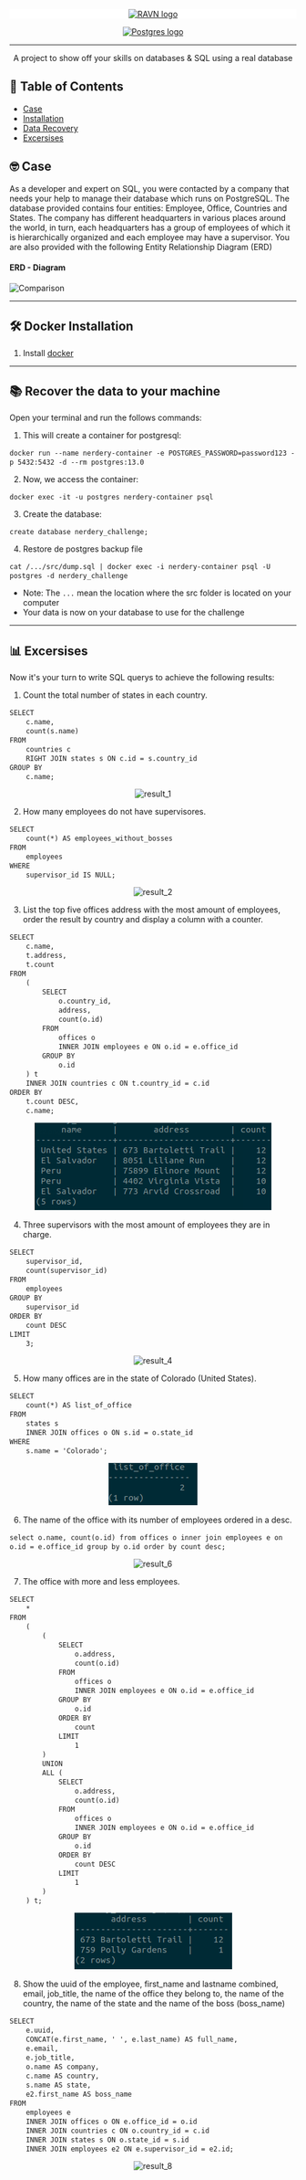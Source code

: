<p align="center" style="background-color:white">
 <a href="https://www.ravn.co/" rel="noopener">
 <img src="https://www.ravn.co/img/logo-ravn.png" alt="RAVN logo"></a>
</p>
<p align="center">
 <a href="https://www.postgresql.org/" rel="noopener">
 <img src="https://www.postgresql.org/media/img/about/press/elephant.png" alt="Postgres logo" width="150px"></a>
</p>

---

<p align="center">A project to show off your skills on databases & SQL using a real database</p>

## 📝 Table of Contents

- [Case](#case)
- [Installation](#installation)
- [Data Recovery](#data_recovery)
- [Excersises](#excersises)

## 🤓 Case <a name = "case"></a>

As a developer and expert on SQL, you were contacted by a company that needs your help to manage their database which runs on PostgreSQL. The database provided contains four entities: Employee, Office, Countries and States. The company has different headquarters in various places around the world, in turn, each headquarters has a group of employees of which it is hierarchically organized and each employee may have a supervisor. You are also provided with the following Entity Relationship Diagram (ERD)

#### ERD - Diagram <br>

![Comparison](src/ERD.png) <br>

---

## 🛠️ Docker Installation <a name = "installation"></a>

1. Install [docker](https://docs.docker.com/engine/install/)

---

## 📚 Recover the data to your machine <a name = "data_recovery"></a>

Open your terminal and run the follows commands:

1. This will create a container for postgresql:

```
docker run --name nerdery-container -e POSTGRES_PASSWORD=password123 -p 5432:5432 -d --rm postgres:13.0
```

2. Now, we access the container:

```
docker exec -it -u postgres nerdery-container psql
```

3. Create the database:

```
create database nerdery_challenge;
```

4. Restore de postgres backup file

```
cat /.../src/dump.sql | docker exec -i nerdery-container psql -U postgres -d nerdery_challenge
```

- Note: The `...` mean the location where the src folder is located on your computer
- Your data is now on your database to use for the challenge

---

## 📊 Excersises <a name = "excersises"></a>

Now it's your turn to write SQL querys to achieve the following results:

1. Count the total number of states in each country.

```
SELECT
    c.name,
    count(s.name)
FROM
    countries c
    RIGHT JOIN states s ON c.id = s.country_id
GROUP BY
    c.name;
```

<p align="center">
 <img src="src/results/result1.png" alt="result_1"/>
</p>

2. How many employees do not have supervisores.

```
SELECT
    count(*) AS employees_without_bosses
FROM
    employees
WHERE
    supervisor_id IS NULL;
```

<p align="center">
 <img src="src/results/result2.png" alt="result_2"/>
</p>

3. List the top five offices address with the most amount of employees, order the result by country and display a column with a counter.

```
SELECT
    c.name,
    t.address,
    t.count
FROM
    (
        SELECT
            o.country_id,
            address,
            count(o.id)
        FROM
            offices o
            INNER JOIN employees e ON o.id = e.office_id
        GROUP BY
            o.id
    ) t
    INNER JOIN countries c ON t.country_id = c.id
ORDER BY
    t.count DESC,
    c.name;
```

<p align="center">
 <img src="src/results/result3.png" alt="result_3"/>
</p>

4. Three supervisors with the most amount of employees they are in charge.

```
SELECT
    supervisor_id,
    count(supervisor_id)
FROM
    employees
GROUP BY
    supervisor_id
ORDER BY
    count DESC
LIMIT
    3;
```

<p align="center">
 <img src="src/results/result4.png" alt="result_4"/>
</p>

5. How many offices are in the state of Colorado (United States).

```
SELECT
    count(*) AS list_of_office
FROM
    states s
    INNER JOIN offices o ON s.id = o.state_id
WHERE
    s.name = 'Colorado';
```

<p align="center">
 <img src="src/results/result5.png" alt="result_5"/>
</p>

6. The name of the office with its number of employees ordered in a desc.

```
select o.name, count(o.id) from offices o inner join employees e on o.id = e.office_id group by o.id order by count desc;
```

<p align="center">
 <img src="src/results/result6.png" alt="result_6"/>
</p>

7. The office with more and less employees.

```
SELECT
    *
FROM
    (
        (
            SELECT
                o.address,
                count(o.id)
            FROM
                offices o
                INNER JOIN employees e ON o.id = e.office_id
            GROUP BY
                o.id
            ORDER BY
                count
            LIMIT
                1
        )
        UNION
        ALL (
            SELECT
                o.address,
                count(o.id)
            FROM
                offices o
                INNER JOIN employees e ON o.id = e.office_id
            GROUP BY
                o.id
            ORDER BY
                count DESC
            LIMIT
                1
        )
    ) t;
```

<p align="center">
 <img src="src/results/result7.png" alt="result_7"/>
</p>

8. Show the uuid of the employee, first_name and lastname combined, email, job_title, the name of the office they belong to, the name of the country, the name of the state and the name of the boss (boss_name)

```
SELECT
    e.uuid,
    CONCAT(e.first_name, ' ', e.last_name) AS full_name,
    e.email,
    e.job_title,
    o.name AS company,
    c.name AS country,
    s.name AS state,
    e2.first_name AS boss_name
FROM
    employees e
    INNER JOIN offices o ON e.office_id = o.id
    INNER JOIN countries c ON o.country_id = c.id
    INNER JOIN states s ON o.state_id = s.id
    INNER JOIN employees e2 ON e.supervisor_id = e2.id;
```

<p align="center">
 <img src="src/results/result8.png" alt="result_8"/>
</p>
